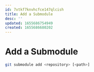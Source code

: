 ```yaml
---
id: 7xtkf7knvhcfce147qlcish
title: Add a Submodule
desc: ''
updated: 1655686754949
created: 1655686680202
---
```


# Add a Submodule

```sh
git submodule add <repository> [<path>]
```
